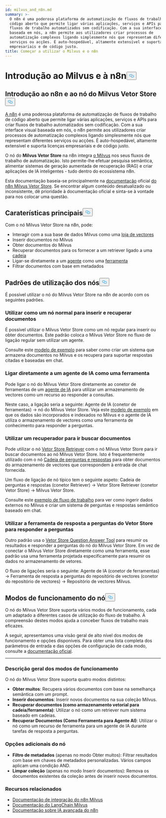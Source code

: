 ```yaml
---
id: milvus_and_n8n.md
summary: >-
  O n8n é uma poderosa plataforma de automatização de fluxos de trabalho de
  código aberto que permite ligar várias aplicações, serviços e APIs para criar
  fluxos de trabalho automatizados sem codificação. Com a sua interface visual
  baseada em nós, a n8n permite aos utilizadores criar processos de
  automatização complexos ligando simplesmente nós que representam diferentes
  serviços ou acções. É auto-hospedável, altamente extensível e suporta licenças
  empresariais e de código justo.
title: Começar a utilizar o Milvus e o n8n
---
```

<h1 id="Getting-Started-with-Milvus-and-n8n" class="common-anchor-header">Introdução ao Milvus e à n8n<button data-href="#Getting-Started-with-Milvus-and-n8n" class="anchor-icon" translate="no">
      <svg translate="no"
        aria-hidden="true"
        focusable="false"
        height="20"
        version="1.1"
        viewBox="0 0 16 16"
        width="16"
      >
        <path
          fill="#0092E4"
          fill-rule="evenodd"
          d="M4 9h1v1H4c-1.5 0-3-1.69-3-3.5S2.55 3 4 3h4c1.45 0 3 1.69 3 3.5 0 1.41-.91 2.72-2 3.25V8.59c.58-.45 1-1.27 1-2.09C10 5.22 8.98 4 8 4H4c-.98 0-2 1.22-2 2.5S3 9 4 9zm9-3h-1v1h1c1 0 2 1.22 2 2.5S13.98 12 13 12H9c-.98 0-2-1.22-2-2.5 0-.83.42-1.64 1-2.09V6.25c-1.09.53-2 1.84-2 3.25C6 11.31 7.55 13 9 13h4c1.45 0 3-1.69 3-3.5S14.5 6 13 6z"
        ></path>
      </svg>
    </button></h1><h2 id="Introduction-to-n8n-and-the-Milvus-Vector-Store-Node" class="common-anchor-header">Introdução ao n8n e ao nó do Milvus Vetor Store<button data-href="#Introduction-to-n8n-and-the-Milvus-Vector-Store-Node" class="anchor-icon" translate="no">
      <svg translate="no"
        aria-hidden="true"
        focusable="false"
        height="20"
        version="1.1"
        viewBox="0 0 16 16"
        width="16"
      >
        <path
          fill="#0092E4"
          fill-rule="evenodd"
          d="M4 9h1v1H4c-1.5 0-3-1.69-3-3.5S2.55 3 4 3h4c1.45 0 3 1.69 3 3.5 0 1.41-.91 2.72-2 3.25V8.59c.58-.45 1-1.27 1-2.09C10 5.22 8.98 4 8 4H4c-.98 0-2 1.22-2 2.5S3 9 4 9zm9-3h-1v1h1c1 0 2 1.22 2 2.5S13.98 12 13 12H9c-.98 0-2-1.22-2-2.5 0-.83.42-1.64 1-2.09V6.25c-1.09.53-2 1.84-2 3.25C6 11.31 7.55 13 9 13h4c1.45 0 3-1.69 3-3.5S14.5 6 13 6z"
        ></path>
      </svg>
    </button></h2><p><a href="https://n8n.io/">A n8n</a> é uma poderosa plataforma de automatização de fluxos de trabalho de código aberto que permite ligar várias aplicações, serviços e APIs para criar fluxos de trabalho automatizados sem codificação. Com a sua interface visual baseada em nós, o n8n permite aos utilizadores criar processos de automatização complexos ligando simplesmente nós que representam diferentes serviços ou acções. É auto-hospedável, altamente extensível e suporta licenças empresariais e de código justo.</p>
<p>O nó do <strong>Milvus Vetor Store</strong> na n8n integra <a href="https://milvus.io/">o Milvus</a> nos seus fluxos de trabalho de automatização. Isto permite-lhe efetuar pesquisa semântica, alimentar sistemas de geração aumentada de recuperação (RAG) e criar aplicações de IA inteligentes - tudo dentro do ecossistema n8n.</p>
<p>Esta documentação baseia-se principalmente na <a href="https://docs.n8n.io/integrations/builtin/cluster-nodes/root-nodes/n8n-nodes-langchain.vectorstoremilvus/">documentação</a> oficial <a href="https://docs.n8n.io/integrations/builtin/cluster-nodes/root-nodes/n8n-nodes-langchain.vectorstoremilvus/">do n8n Milvus Vetor Store</a>. Se encontrar algum conteúdo desatualizado ou inconsistente, dê prioridade à documentação oficial e sinta-se à vontade para nos colocar uma questão.</p>
<h2 id="Key-Features" class="common-anchor-header">Caraterísticas principais<button data-href="#Key-Features" class="anchor-icon" translate="no">
      <svg translate="no"
        aria-hidden="true"
        focusable="false"
        height="20"
        version="1.1"
        viewBox="0 0 16 16"
        width="16"
      >
        <path
          fill="#0092E4"
          fill-rule="evenodd"
          d="M4 9h1v1H4c-1.5 0-3-1.69-3-3.5S2.55 3 4 3h4c1.45 0 3 1.69 3 3.5 0 1.41-.91 2.72-2 3.25V8.59c.58-.45 1-1.27 1-2.09C10 5.22 8.98 4 8 4H4c-.98 0-2 1.22-2 2.5S3 9 4 9zm9-3h-1v1h1c1 0 2 1.22 2 2.5S13.98 12 13 12H9c-.98 0-2-1.22-2-2.5 0-.83.42-1.64 1-2.09V6.25c-1.09.53-2 1.84-2 3.25C6 11.31 7.55 13 9 13h4c1.45 0 3-1.69 3-3.5S14.5 6 13 6z"
        ></path>
      </svg>
    </button></h2><p>Com o nó Milvus Vetor Store na n8n, pode:</p>
<ul>
<li>Interagir com a sua base de dados Milvus como uma <a href="https://docs.n8n.io/glossary/#ai-vector-store">loja de vectores</a></li>
<li>Inserir documentos no Milvus</li>
<li>Obter documentos do Milvus</li>
<li>Recuperar documentos para os fornecer a um retriever ligado a uma <a href="https://docs.n8n.io/glossary/#ai-chain">cadeia</a></li>
<li>Ligar-se diretamente a um <a href="https://docs.n8n.io/glossary/#ai-agent">agente</a> como uma <a href="https://docs.n8n.io/glossary/#ai-tool">ferramenta</a></li>
<li>Filtrar documentos com base em metadados</li>
</ul>
<h2 id="Node-Usage-Patterns" class="common-anchor-header">Padrões de utilização dos nós<button data-href="#Node-Usage-Patterns" class="anchor-icon" translate="no">
      <svg translate="no"
        aria-hidden="true"
        focusable="false"
        height="20"
        version="1.1"
        viewBox="0 0 16 16"
        width="16"
      >
        <path
          fill="#0092E4"
          fill-rule="evenodd"
          d="M4 9h1v1H4c-1.5 0-3-1.69-3-3.5S2.55 3 4 3h4c1.45 0 3 1.69 3 3.5 0 1.41-.91 2.72-2 3.25V8.59c.58-.45 1-1.27 1-2.09C10 5.22 8.98 4 8 4H4c-.98 0-2 1.22-2 2.5S3 9 4 9zm9-3h-1v1h1c1 0 2 1.22 2 2.5S13.98 12 13 12H9c-.98 0-2-1.22-2-2.5 0-.83.42-1.64 1-2.09V6.25c-1.09.53-2 1.84-2 3.25C6 11.31 7.55 13 9 13h4c1.45 0 3-1.69 3-3.5S14.5 6 13 6z"
        ></path>
      </svg>
    </button></h2><p>É possível utilizar o nó do Milvus Vetor Store na n8n de acordo com os seguintes padrões.</p>
<h3 id="Use-as-a-regular-node-to-insert-and-retrieve-documents" class="common-anchor-header">Utilizar como um nó normal para inserir e recuperar documentos</h3><p>É possível utilizar o Milvus Vetor Store como um nó regular para inserir ou obter documentos. Este padrão coloca o Milvus Vetor Store no fluxo de ligação regular sem utilizar um agente.</p>
<p>Consulte este <a href="https://n8n.io/workflows/3573-create-a-rag-system-with-paul-essays-milvus-and-openai-for-cited-answers/">modelo de exemplo</a> para saber como criar um sistema que armazena documentos no Milvus e os recupera para suportar respostas citadas e baseadas em chat.</p>
<h3 id="Connect-directly-to-an-AI-agent-as-a-tool" class="common-anchor-header">Ligar diretamente a um agente de IA como uma ferramenta</h3><p>Pode ligar o nó do Milvus Vetor Store diretamente ao conetor de ferramentas de um <a href="https://docs.n8n.io/integrations/builtin/cluster-nodes/root-nodes/n8n-nodes-langchain.agent/">agente de IA</a> para utilizar um armazenamento de vectores como um recurso ao responder a consultas.</p>
<p>Neste caso, a ligação seria a seguinte: Agente de IA (conetor de ferramentas) -&gt; nó do Milvus Vetor Store. Veja este <a href="https://n8n.io/workflows/3576-paul-graham-essay-search-and-chat-with-milvus-vector-database/">modelo de exemplo</a> em que os dados são incorporados e indexados no Milvus e o agente de IA utiliza o armazenamento de vectores como uma ferramenta de conhecimento para responder a perguntas.</p>
<h3 id="Use-a-retriever-to-fetch-documents" class="common-anchor-header">Utilizar um recuperador para ir buscar documentos</h3><p>Pode utilizar o nó <a href="https://docs.n8n.io/integrations/builtin/cluster-nodes/sub-nodes/n8n-nodes-langchain.retrievervectorstore/">Vetor Store Retriever</a> com o nó Milvus Vetor Store para ir buscar documentos ao nó Milvus Vetor Store. Isto é frequentemente utilizado com o nó <a href="https://docs.n8n.io/integrations/builtin/cluster-nodes/root-nodes/n8n-nodes-langchain.chainretrievalqa/">Cadeia de perguntas e respostas</a> para obter documentos do armazenamento de vectores que correspondem à entrada de chat fornecida.</p>
<p>Um fluxo de ligação de nó típico tem o seguinte aspeto: Cadeia de perguntas e respostas (conetor Retriever) -&gt; Vetor Store Retriever (conetor Vetor Store) -&gt; Milvus Vetor Store.</p>
<p>Consulte este <a href="https://n8n.io/workflows/3574-create-a-paul-graham-essay-qanda-system-with-openai-and-milvus-vector-database/">exemplo de fluxo de trabalho</a> para ver como ingerir dados externos no Milvus e criar um sistema de perguntas e respostas semântico baseado em chat.</p>
<h3 id="Use-the-Vector-Store-Question-Answer-Tool-to-answer-questions" class="common-anchor-header">Utilizar a ferramenta de resposta a perguntas do Vetor Store para responder a perguntas</h3><p>Outro padrão usa o <a href="https://docs.n8n.io/integrations/builtin/cluster-nodes/sub-nodes/n8n-nodes-langchain.toolvectorstore/">Vetor Store Question Answer Tool</a> para resumir os resultados e responder a perguntas do nó do Milvus Vetor Store. Em vez de conectar o Milvus Vetor Store diretamente como uma ferramenta, esse padrão usa uma ferramenta projetada especificamente para resumir os dados no armazenamento de vetores.</p>
<p>O fluxo de ligações seria o seguinte: Agente de IA (conetor de ferramentas) -&gt; Ferramenta de resposta a perguntas do repositório de vectores (conetor do repositório de vectores) -&gt; Repositório de vectores Milvus.</p>
<h2 id="Node-Operation-Modes" class="common-anchor-header">Modos de funcionamento do nó<button data-href="#Node-Operation-Modes" class="anchor-icon" translate="no">
      <svg translate="no"
        aria-hidden="true"
        focusable="false"
        height="20"
        version="1.1"
        viewBox="0 0 16 16"
        width="16"
      >
        <path
          fill="#0092E4"
          fill-rule="evenodd"
          d="M4 9h1v1H4c-1.5 0-3-1.69-3-3.5S2.55 3 4 3h4c1.45 0 3 1.69 3 3.5 0 1.41-.91 2.72-2 3.25V8.59c.58-.45 1-1.27 1-2.09C10 5.22 8.98 4 8 4H4c-.98 0-2 1.22-2 2.5S3 9 4 9zm9-3h-1v1h1c1 0 2 1.22 2 2.5S13.98 12 13 12H9c-.98 0-2-1.22-2-2.5 0-.83.42-1.64 1-2.09V6.25c-1.09.53-2 1.84-2 3.25C6 11.31 7.55 13 9 13h4c1.45 0 3-1.69 3-3.5S14.5 6 13 6z"
        ></path>
      </svg>
    </button></h2><p>O nó do Milvus Vetor Store suporta vários modos de funcionamento, cada um adaptado a diferentes casos de utilização do fluxo de trabalho. A compreensão destes modos ajuda a conceber fluxos de trabalho mais eficazes.</p>
<p>A seguir, apresentamos uma visão geral de alto nível dos modos de funcionamento e opções disponíveis. Para obter uma lista completa dos parâmetros de entrada e das opções de configuração de cada modo, consulte a <a href="https://docs.n8n.io/integrations/builtin/cluster-nodes/root-nodes/n8n-nodes-langchain.vectorstoremilvus/">documentação oficial</a>.</p>
<hr>
<h3 id="Operation-Modes-Overview" class="common-anchor-header">Descrição geral dos modos de funcionamento</h3><p>O nó do Milvus Vetor Store suporta quatro modos distintos:</p>
<ul>
<li><strong>Obter muitos</strong>: Recupera vários documentos com base na semelhança semântica com um prompt.</li>
<li><strong>Inserir documentos</strong>: Inserir novos documentos na sua coleção Milvus.</li>
<li><strong>Recuperar documentos (como armazenamento vetorial para cadeia/ferramenta)</strong>: Utilizar o nó como um retriever num sistema baseado em cadeias.</li>
<li><strong>Recuperar Documentos (Como Ferramenta para Agente AI)</strong>: Utilizar o nó como um recurso de ferramenta para um agente de IA durante tarefas de resposta a perguntas.</li>
</ul>
<h3 id="Additional-Node-Options" class="common-anchor-header">Opções adicionais do nó</h3><ul>
<li><strong>Filtro de metadados</strong> (apenas no modo Obter muitos): Filtrar resultados com base em chaves de metadados personalizadas. Vários campos aplicam uma condição AND.</li>
<li><strong>Limpar coleção</strong> (apenas no modo Inserir documentos): Remova os documentos existentes da coleção antes de inserir novos documentos.</li>
</ul>
<h3 id="Related-Resources" class="common-anchor-header">Recursos relacionados</h3><ul>
<li><a href="https://docs.n8n.io/integrations/builtin/cluster-nodes/root-nodes/n8n-nodes-langchain.vectorstoremilvus/">Documentação de integração do n8n Milvus</a></li>
<li><a href="https://js.langchain.com/docs/integrations/vectorstores/milvus/">Documentação do LangChain Milvus</a></li>
<li><a href="https://docs.n8n.io/advanced-ai/">Documentação sobre IA avançada do n8n</a></li>
</ul>
